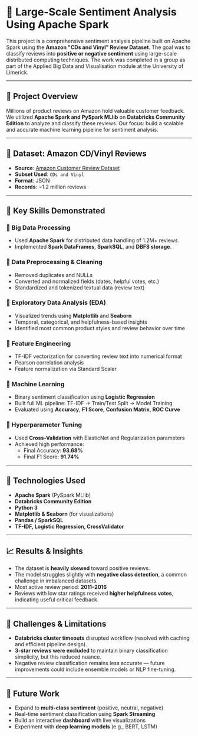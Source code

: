# 🎵 Large-Scale Sentiment Analysis Using Apache Spark

This project is a comprehensive sentiment analysis pipeline built on Apache Spark using the **Amazon "CDs and Vinyl" Review Dataset**. The goal was to classify reviews into **positive or negative sentiment** using large-scale distributed computing techniques. The work was completed in a group as part of the Applied Big Data and Visualisation module at the University of Limerick.

---

## 📘 Project Overview

Millions of product reviews on Amazon hold valuable customer feedback. We utilized **Apache Spark and PySpark MLlib** on **Databricks Community Edition** to analyze and classify these reviews. Our focus: build a scalable and accurate machine learning pipeline for sentiment analysis.

---
## 📁 Dataset: Amazon CD/Vinyl Reviews

- **Source**: [Amazon Customer Review Dataset](https://nijianmo.github.io/amazon/index.html)
- **Subset Used**: `CDs and Vinyl`
- **Format**: JSON
- **Records**: ~1.2 million reviews

---
## 🧠 Key Skills Demonstrated

### 🔹 Big Data Processing
- Used **Apache Spark** for distributed data handling of 1.2M+ reviews.
- Implemented **Spark DataFrames**, **SparkSQL**, and **DBFS storage**.
  
### 🔹 Data Preprocessing & Cleaning
- Removed duplicates and NULLs
- Converted and normalized fields (dates, helpful votes, etc.)
- Standardized and tokenized textual data (review text)

### 🔹 Exploratory Data Analysis (EDA)
- Visualized trends using **Matplotlib** and **Seaborn**
- Temporal, categorical, and helpfulness-based insights
- Identified most common product styles and review behavior over time

### 🔹 Feature Engineering
- TF-IDF vectorization for converting review text into numerical format
- Pearson correlation analysis
- Feature normalization via Standard Scaler

### 🔹 Machine Learning
- Binary sentiment classification using **Logistic Regression**
- Built full ML pipeline: TF-IDF → Train/Test Split → Model Training
- Evaluated using **Accuracy**, **F1 Score**, **Confusion Matrix**, **ROC Curve**

### 🔹 Hyperparameter Tuning
- Used **Cross-Validation** with ElasticNet and Regularization parameters
- Achieved high performance:  
  - Final Accuracy: **93.68%**  
  - Final F1 Score: **91.74%**


---

## 🔬 Technologies Used

- **Apache Spark** (PySpark MLlib)
- **Databricks Community Edition**
- **Python 3**
- **Matplotlib & Seaborn** (for visualizations)
- **Pandas / SparkSQL**
- **TF-IDF, Logistic Regression, CrossValidator**

---

## 📈 Results & Insights

- The dataset is **heavily skewed** toward positive reviews.
- The model struggles slightly with **negative class detection**, a common challenge in imbalanced datasets.
- Most active review period: **2011–2016**
- Reviews with low star ratings received **higher helpfulness votes**, indicating useful critical feedback.

---

## 🚧 Challenges & Limitations

- **Databricks cluster timeouts** disrupted workflow (resolved with caching and efficient pipeline design).
- **3-star reviews were excluded** to maintain binary classification simplicity, but this reduced nuance.
- Negative review classification remains less accurate — future improvements could include ensemble models or NLP fine-tuning.

---

## 🚀 Future Work

- Expand to **multi-class sentiment** (positive, neutral, negative)
- Real-time sentiment classification using **Spark Streaming**
- Build an interactive **dashboard** with live visualizations
- Experiment with **deep learning models** (e.g., BERT, LSTM)
